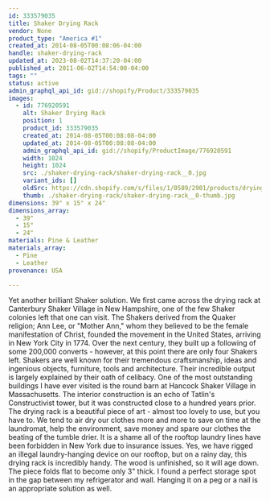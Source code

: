 ```yaml
---
id: 333579035
title: Shaker Drying Rack
vendor: None
product_type: "America #1"
created_at: 2014-08-05T00:08:06-04:00
handle: shaker-drying-rack
updated_at: 2023-08-02T14:37:20-04:00
published_at: 2011-06-02T14:54:00-04:00
tags: ""
status: active
admin_graphql_api_id: gid://shopify/Product/333579035
images:
  - id: 776920591
    alt: Shaker Drying Rack
    position: 1
    product_id: 333579035
    created_at: 2014-08-05T00:08:08-04:00
    updated_at: 2014-08-05T00:08:08-04:00
    admin_graphql_api_id: gid://shopify/ProductImage/776920591
    width: 1024
    height: 1024
    src: ./shaker-drying-rack/shaker-drying-rack__0.jpg
    variant_ids: []
    oldSrc: https://cdn.shopify.com/s/files/1/0589/2901/products/drying-rack.jpeg?v=1407211688
    thumb: ./shaker-drying-rack/shaker-drying-rack__0-thumb.jpg
dimensions: 39" x 15" x 24"
dimensions_array:
  - 39"
  - 15"
  - 24"
materials: Pine & Leather
materials_array:
  - Pine
  - Leather
provenance: USA

---
```


Yet another brilliant Shaker solution. We first came across the drying rack at Canterbury Shaker Village in New Hampshire, one of the few Shaker colonies left that one can visit. The Shakers derived from the Quaker religion; Ann Lee, or "Mother Ann," whom they believed to be the female manifestation of Christ, founded the movement in the United States, arriving in New York City in 1774. Over the next century, they built up a following of some 200,000 converts - however, at this point there are only four Shakers left. Shakers are well known for their tremendous craftsmanship, ideas and ingenious objects, furniture, tools and architecture. Their incredible output is largely explained by their oath of celibacy. One of the most outstanding buildings I have ever visited is the round barn at Hancock Shaker Village in Massachusetts. The interior construction is an echo of Tatlin's Constructivist tower, but it was constructed close to a hundred years prior. The drying rack is a beautiful piece of art - almost too lovely to use, but you have to. We tend to air dry our clothes more and more to save on time at the laundromat, help the environment, save money and spare our clothes the beating of the tumble drier. It is a shame all of the rooftop laundry lines have been forbidden in New York due to insurance issues. Yes, we have rigged an illegal laundry-hanging device on our rooftop, but on a rainy day, this drying rack is incredibly handy. The wood is unfinished, so it will age down. The piece folds flat to become only 3" thick. I found a perfect storage spot in the gap between my refrigerator and wall. Hanging it on a peg or a nail is an appropriate solution as well.